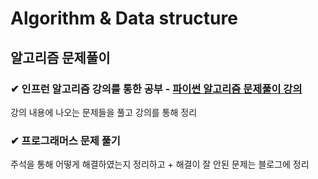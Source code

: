 # Algorithm & Data structure


## 알고리즘 문제풀이
### ✔ 인프런 알고리즘 강의를 통한 공부 - [파이썬 알고리즘 문제풀이 강의](https://www.inflearn.com/course/%ED%8C%8C%EC%9D%B4%EC%8D%AC-%EC%95%8C%EA%B3%A0%EB%A6%AC%EC%A6%98-%EB%AC%B8%EC%A0%9C%ED%92%80%EC%9D%B4-%EC%BD%94%EB%94%A9%ED%85%8C%EC%8A%A4%ED%8A%B8#curriculum, "google link")
강의 내용에 나오는 문제들을  풀고 강의를 통해 정리 

### ✔ 프로그래머스 문제 풀기 
주석을 통해 어떻게 해결하였는지 정리하고 + 해결이 잘 안된 문제는 블로그에 정리 
